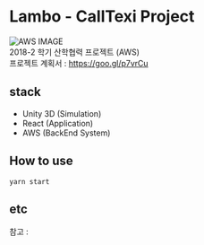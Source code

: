 # Lambo - CallTexi Project

![AWS IMAGE](https://encrypted-tbn0.gstatic.com/images?q=tbn:ANd9GcRmBTxG3eLysFiLmgtno7cAm7sAHMSxuHWbNVy_UmQYxM7uCSox)<br>
2018-2 학기 산학협력 프로젝트 (AWS) <br>
프로젝트 계획서 : https://goo.gl/p7vrCu

## stack

- Unity 3D (Simulation)
- React (Application)
- AWS (BackEnd System)

## How to use

    yarn start

## etc

참고 :
